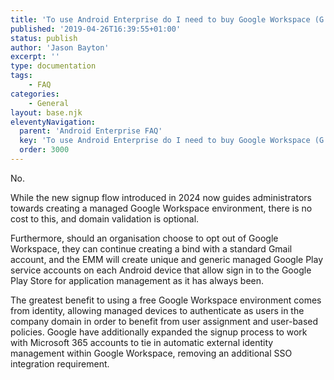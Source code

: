 ```yaml
---
title: 'To use Android Enterprise do I need to buy Google Workspace (G Suite) and register my domain?'
published: '2019-04-26T16:39:55+01:00'
status: publish
author: 'Jason Bayton'
excerpt: ''
type: documentation
tags: 
    - FAQ
categories:
    - General
layout: base.njk
eleventyNavigation:
  parent: 'Android Enterprise FAQ'
  key: 'To use Android Enterprise do I need to buy Google Workspace (G Suite) and register my domain?'
  order: 3000
---
```

No. 

While the new signup flow introduced in 2024 now guides administrators towards creating a managed Google Workspace environment, there is no cost to this, and domain validation is optional. 

Furthermore, should an organisation choose to opt out of Google Workspace, they can continue creating a bind with a standard Gmail account, and the EMM will create unique and generic managed Google Play service accounts on each Android device that allow sign in to the Google Play Store for application management as it has always been.

The greatest benefit to using a free Google Workspace environment comes from identity, allowing managed devices to authenticate as users in the company domain in order to benefit from user assignment and user-based policies. Google have additionally expanded the signup process to work with Microsoft 365 accounts to tie in automatic external identity management within Google Workspace, removing an additional SSO integration requirement. 

